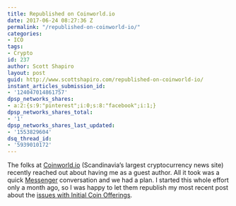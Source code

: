 ```yaml
---
title: Republished on Coinworld.io
date: 2017-06-24 08:27:36 Z
permalink: "/republished-on-coinworld-io/"
categories:
- ICO
tags:
- Crypto
id: 237
author: Scott Shapiro
layout: post
guid: http://www.scottshapiro.com/republished-on-coinworld-io/
instant_articles_submission_id:
- '124047014861757'
dpsp_networks_shares:
- a:2:{s:9:"pinterest";i:0;s:8:"facebook";i:1;}
dpsp_networks_shares_total:
- '1'
dpsp_networks_shares_last_updated:
- '1553829604'
dsq_thread_id:
- '5939010172'
---
```


The folks at [Coinworld.io](http://www.coinworld.io) (Scandinavia&#8217;s largest cryptocurrency news site) recently reached out about having me as a guest author. All it took was a quick [Messenger](http://m.me/scott.shapiro) conversation and we had a plan. I started this whole effort only a month ago, so I was happy to let them republish my most recent post about the [issues with Initial Coin Offerings](https://goo.gl/REAePr).&nbsp;
